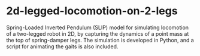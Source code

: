 # 2d-legged-locomotion-on-2-legs
Spring-Loaded Inverted Pendulum (SLIP) model for simulating locomotion of a two-legged robot in 2D, by capturing the dynamics of a point mass at the top of spring-damper legs. The simulation is developed in Python, and a script for animating the gaits is also included. 

